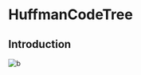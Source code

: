 # HuffmanCodeTree

## Introduction 

![b](https://github.com/juunjii/HuffmanCodeTree/assets/83564748/eafa3b13-5bdb-4a07-b5ac-cbbd3da7f1c1)
